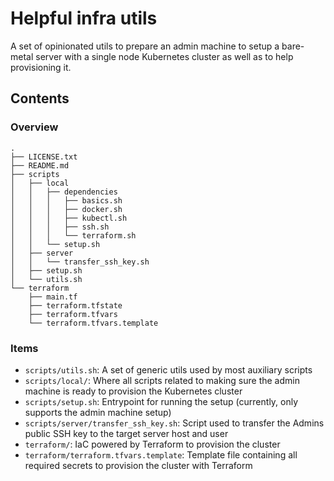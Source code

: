 # Helpful infra utils

A set of opinionated utils to prepare an admin machine to setup a bare-metal server with a single node Kubernetes cluster as well as to help provisioning it.

## Contents

### Overview
```plaintext
.
├── LICENSE.txt
├── README.md
├── scripts
│   ├── local
│   │   ├── dependencies
│   │   │   ├── basics.sh
│   │   │   ├── docker.sh
│   │   │   ├── kubectl.sh
│   │   │   ├── ssh.sh
│   │   │   └── terraform.sh
│   │   └── setup.sh
│   ├── server
│   │   └── transfer_ssh_key.sh
│   ├── setup.sh
│   └── utils.sh
└── terraform
    ├── main.tf
    ├── terraform.tfstate
    ├── terraform.tfvars
    └── terraform.tfvars.template
```

### Items
- `scripts/utils.sh`: A set of generic utils used by most auxiliary scripts
- `scripts/local/`: Where all scripts related to making sure the admin machine is ready to provision the Kubernetes cluster
- `scripts/setup.sh`: Entrypoint for running the setup (currently, only supports the admin machine setup)
- `scripts/server/transfer_ssh_key.sh`: Script used to transfer the Admins public SSH key to the target server host and user
- `terraform/`: IaC powered by Terraform to provision the cluster
- `terraform/terraform.tfvars.template`: Template file containing all required secrets to provision the cluster with Terraform

